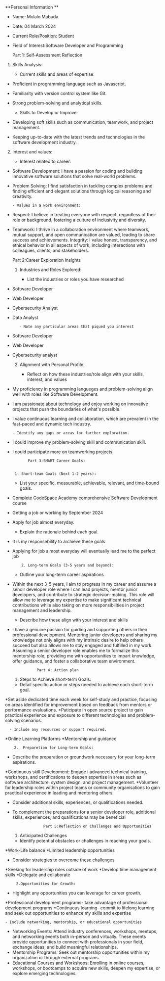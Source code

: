 
 **Personal Information **

* Name: Mulalo Mabuda
* Date: 04 March 2024
* Current Role/Position: Student
* Field of Interest:Software Developer and Programming

     Part 1: Self-Assessment Reflection

 1. Skills Analysis:

    - Current skills and areas of expertise:
* Proficient in programming language such as Javascript.
* Familiarity with version control system like Git.
* Strong problem-solving and analytical skills.

    - Skills to Develop or Improve:
* Developing soft skills such as communication, teamwork, and project management.
* Keeping up-to-date with the latest trends and technologies in the software development industry.


 2. Interest and values:

     - Interest related to career:
* Software Development: I have a passion for coding and building innovative software solutions that solve real-world problems.
* Problem Solving: I find satisfaction in tackling complex problems and finding efficient and elegant solutions through logical reasoning and creativity.

      - Values in a work environment:
* Respect: I believe in treating everyone with respect, regardless of their role or background, fostering a culture of inclusivity and diversity.
* Teamwork: I thrive in a collaboration environment where teamwork, mutual support, and open communication are valued, leading to share success and achievements.
Integrity: I value honest, transparency, and ethical behavior in all aspects of work, including interactions with colleagues, clients, and stakeholders.


     Part 2:Career Exploration Insights

  1. Industries and Roles Explored:

       - List the industries or roles you have researched
* Software Developer
* Web Developer
* Cybersecurity Analyst
* Data Analyst


         - Note any particular areas that piqued you interest
* Software Developer
* Web Developer
* Cybersecurity analyst

  2. Alignment with Personal Profile:

     - Reflect on how these industries/role align with your skills, interest, and values
* My proficiency in programming langueges and problem-solving align well with roles like Software Development.
* I am passionate about technology and enjoy working on innovative projects that push the boundaries of what's possible.
* I value continuous learning and collaboration, which are prevalent in the fast-paced and dynamic tech industry.

      - Identify any gaps or areas for further exploration.
* I could improve my problem-solving skill and communication skill.
* I could participate more on teamworking projects.


             Part 3:SMART Career Goals:


       1. Short-team Goals (Next 1-2 years):

  - List your specific, measurable, achievable, relevant, and time-bound goals.
* Complete CodeSpace Academy comprehensive Software Development course
* Getting a job or working by September 2024
* Apply for job almost everyday.

   - Explain the rationale behind each goal.
* It is my responsebility to archieve these goals
* Applying for job almost everyday will eventually lead me to the perfect job 


          2. Long-term Goals (3-5 years and beyond):

   - Outline your long-term career aspirations
     
* Within the next 3-5 years, I aim to progress in my career and assume a senoir developer role where I can lead projects, mentor junior developers, and contribute to strategic decision-making. This role will allow me to leverage my expertise to make significant technical contributions while also taking on more responsibilities in project management and leadership.

   - Describe how these align with your interest and skills

* I have a genuine passion for guiding and supporting others in their professional development. Mentoring junior developers and sharing my knowledge not only aligns with my intrinsic desire to help others succeed but also allows me to stay engaged and fulfilled in my work. Assuming a senior developer role enables me to formalize this mentorship role, providing me with opportunities to impart knowledge, offer guidance, and foster a collaborative team environment.

    

                 Part 4: Action plan

    1. Steps to Achieve short-term Goals:

     - Detail specific action or steps needed to achieve each short-term goal.

*Set aside dedicated time each week for self-study and practice, focusing on areas identified for improvement based on feedback from mentors or performance evaluations.
*Paticipate in open source project to gain practical experience and exposure to different technologies and problem-solving scenarios.


      - Include any resources or support required.
*Online Learning Platforms
*Mentorship and guidance



        2.  Preparetion for Long-term Goals:

  - Describe the preparation or groundwork necessary for your long-term aspirations.

*Continuous skill Development: Engage i advanced technical training, workshops, and certifications to deepen expertise in areas such as software architecture, system design, and project management. 
*Volunteer for leadership roles within project teams or community organisations to gain practical experience in leading and mentoring others.


   - Consider additional skills, experiences, or qualifications needed.

* To complement the preparations for a senior developer role, additional skills, experiences, and qualifications may be beneficial



                    Part 5:Reflection on Challenges and Opportunities

    1. Anticipated Challenges

  - Identify potential obstacles or challenges in reaching your goals.

*Work-Life balance
*Limited leadership opportunities

   - Consider strategies to overcome these challenges

*Seeking for leadership roles outside of work
*Develop time management skills
*Delegate and collaborate


         2.Opportunities for Growth:

  - Highlight any opportunities you can leverage for career growth.

*Professional development programs- take advantage of professional development programs 
*Continuous learning- commit to lifelong learning and seek out opportunities to enhance my skills and expertise

    - Include networking, mentorship, or educational opportunities

* Networking Events: Attend industry conferences, workshops, meetups, and networking events both in-person and virtually. These events provide opportunities to connect with professionals in your field, exchange ideas, and build meaningful relationships.
* Mentorship Programs: Seek out mentorship opportunities within my organization or through external programs.
* Educational Courses and Workshops: Enrolling in online courses, workshops, or bootcamps to acquire new skills, deepen my expertise, or explore emerging technologies.





